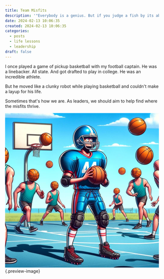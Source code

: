 ```yaml
---
title: Team Misfits
description: '"Everybody is a genius. But if you judge a fish by its ability to climb a tree, it will live its whole life believing that it is stupid" - Einstein'
date: 2024-02-13 10:06:35
created: 2024-02-13 10:06:35
categories:
  - posts
  - life lessons
  - leadership
draft: false
---
```

I once played a game of pickup basketball with my football captain. He was a linebacker. All state. And got drafted to play in college. He was an incredible athlete. 

But he moved like a clunky robot while playing basketball and couldn't make a layup for his life.

Sometimes that's how we are. As leaders, we should aim to help find where the misfits thrive. 

![Out of place](../img/dalle-football-player-in-a-basketball-game.jpeg){.preview-image}